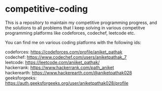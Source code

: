 # competitive-coding
This is a repository to maintain my competitive programming progress, and the solutions to all problems that I keep solving in various competitve programming platforms like codeforces, codechef, leetcode etc.


You can find me on various coding platforms with the following ids:

 codeforces:    https://codeforces.com/profile/aniket_pathak  
 codechef:      https://www.codechef.com/users/aniketpathak_7  
 leetcode:      https://leetcode.com/aniiket_pathak/  
 hackerrank:    https://www.hackerrank.com/path_aniket  
 hackerearth:   https://www.hackerearth.com/@aniketpathak028  
 geeksforgeeks: https://auth.geeksforgeeks.org/user/aniketpathak028/profile 
